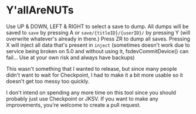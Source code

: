 # Y'allAreNUTs

Use UP & DOWN, LEFT & RIGHT to select a save to dump. All dumps will be saved to `save` by pressing A or `save/{titleID}/{userID}/` by pressing Y (will overwrite whatever's already in there.) Press ZR to dump all saves. Pressing X will inject all data that's present in `inject` (sometimes doesn't work due to service being broken on 5.0 and without using it, fsdevCommitDevice() can fail... Use at your own risk and always have backups)

This wasn't something that I wanted to release, but since many people didn't want to wait for Checkpoint, I had to make it a bit more usable so it doesn't get too messy too quickly.

I don't intend on spending any more time on this tool since you should probably just use Checkpoint or JKSV. If you want to make any improvements, you're welcome to create a pull request.
